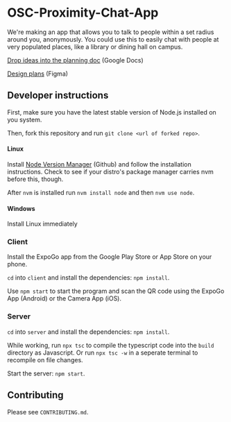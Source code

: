 # OSC-Proximity-Chat-App
We're making an app that allows you to talk to people within a set radius around you, anonymously. You could use this to easily chat with people at very populated places, like a library or dining hall on campus.

[Drop ideas into the planning doc](https://docs.google.com/document/d/1fnZhzdzapjkcn7T2G9LytV6WGVBb7rkJRJlz3hdv6NY/edit?usp=sharing) (Google Docs)

[Design plans](https://www.figma.com/file/2mvddKeA4XMODdCidYkDid/Proximity-Chat-App) (Figma)

## Developer instructions
First, make sure you have the latest stable version of Node.js installed on you system.

Then, fork this repository and run `git clone <url of forked repo>`.

#### Linux
Install [Node Version Manager](https://github.com/nvm-sh/nvm#installing-and-updating) (Github) and follow the installation instructions. Check to see if your distro's package manager carries nvm before this, though.

After `nvm` is installed run `nvm install node` and then `nvm use node`.

#### Windows
Install Linux immediately

### Client
Install the ExpoGo app from the Google Play Store or App Store on your phone.

`cd` into `client` and install the dependencies: `npm install`.

Use `npm start` to start the program and scan the QR code using the ExpoGo App (Android) or the Camera App (iOS).

### Server
`cd` into `server` and install the dependencies: `npm install`.

While working, run `npx tsc` to compile the typescript code into the `build` directory as Javascript. Or run `npx tsc -w` in a seperate terminal to recompile on file changes.

Start the server: `npm start`.

## Contributing
Please see `CONTRIBUTING.md`.
